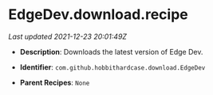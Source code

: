 # EdgeDev.download.recipe

_Last updated 2021-12-23 20:01:49Z_

- **Description**: Downloads the latest version of Edge Dev.

- **Identifier**: `com.github.hobbithardcase.download.EdgeDev`

- **Parent Recipes**: `None`
